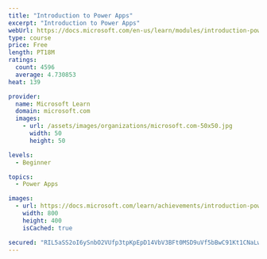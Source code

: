 ```yaml
---
title: "Introduction to Power Apps"
excerpt: "Introduction to Power Apps"
webUrl: https://docs.microsoft.com/en-us/learn/modules/introduction-power-apps/
type: course
price: Free
length: PT18M
ratings:
  count: 4596
  average: 4.730853
heat: 139

provider:
  name: Microsoft Learn
  domain: microsoft.com
  images:
    - url: /assets/images/organizations/microsoft.com-50x50.jpg
      width: 50
      height: 50

levels:
  - Beginner

topics:
  - Power Apps

images:
  - url: https://docs.microsoft.com/learn/achievements/introduction-power-apps-social.png
    width: 800
    height: 400
    isCached: true

secured: "RIL5aSS2oI6ySnbO2VUfp3tpKpEpD14VbV3BFt0MSD9uVf5bBwC91Kt1CNaLwyu/pZZt0P2tpqPWogJ3T4rnXKH2u6HZQTqky/sDRy4DJ8eoODV9GneBC5iO7KZCzlpM7jh3YXOUqnWp+rsELsx2Esnmi54DBiI91gP3nBfBB5IRtjo9wCfM0ByMT6qmEVKQqNhQNxOE+D//YjQQp1HUueE+vD/r41VULRveUY9wXaBax7LnX6Z5aZ5xXDOGgEXqJi/EYRfMYwMIDcU2BUeJsuL4EFle4cWRUF3daEedFNt04POcbphJ+QqhD7mLp3dQVsaAh22P71WWD9hJYo5YkgP+i/DtPJXzO9VTNoMtZcfAKEl3B3yha8JNicMo32YfJdg7AtqEJfBh9shTSMzBPA==;4k1D5R9LNx7aE1y1Li66Jw=="
---
```


